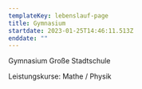 ```yaml
---
templateKey: lebenslauf-page
title: Gymnasium
startdate: 2023-01-25T14:46:11.513Z
enddate: ""
---
```

Gymnasium Große Stadtschule

Leistungskurse: Mathe / Physik